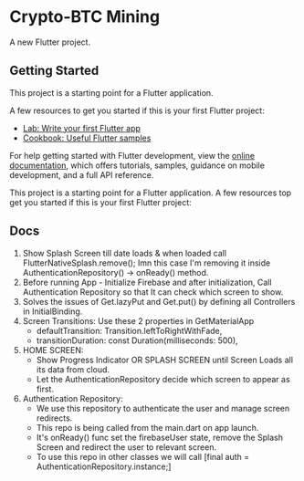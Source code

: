 # Crypto-BTC Mining

A new Flutter project.

## Getting Started

This project is a starting point for a Flutter application.

A few resources to get you started if this is your first Flutter project:

- [Lab: Write your first Flutter app](https://docs.flutter.dev/get-started/codelab)
- [Cookbook: Useful Flutter samples](https://docs.flutter.dev/cookbook)

For help getting started with Flutter development, view the
[online documentation](https://docs.flutter.dev/), which offers tutorials,
samples, guidance on mobile development, and a full API reference.


This project is a starting point for a Flutter application.
A few resources top get you started if this is your first Flutter project:

## Docs
   1. Show Splash Screen till date loads & when loaded call FlutterNativeSplash.remove(); Imn this case I'm removing it inside AuthenticationRepository() -> onReady() method.
   2. Before running App - Initialize Firebase and after initialization, Call Authentication Repository so that It can check which screen to show.
   3. Solves the issues of Get.lazyPut and Get.put() by defining all Controllers in InitialBinding.
   4. Screen Transitions: Use these 2 properties in GetMaterialApp
        - defaultTransition: Transition.leftToRightWithFade,
        - transitionDuration: const Duration(milliseconds: 500),
   5. HOME SCREEN:
        - Show Progress Indicator OR SPLASH SCREEN until Screen Loads all its data from cloud.
        - Let the AuthenticationRepository decide which screen to appear as first.
   6. Authentication Repository:
        - We use this repository to authenticate the user and manage screen redirects.
        - This repo is being called from the main.dart on app launch.
        - It's onReady() func set the firebaseUser state, remove the Splash Screen and redirect the user to relevant screen.
        - To use this repo in other classes we will call [final auth = AuthenticationRepository.instance;]
